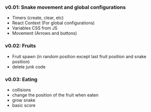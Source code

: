 ### v0.01: Snake movement and global configurations

- Timers (create, clear, etc)
- React Context (For global configurations)
- Variables CSS from JS
- Movement (Arrows and buttons)


### v0.02: Fruits

- Fruit spawn (in random position except last fruit position and snake position)
- delete junk code

### v0.03: Eating

- collisions
- change the position of the fruit when eaten
- grow snake
- basic score